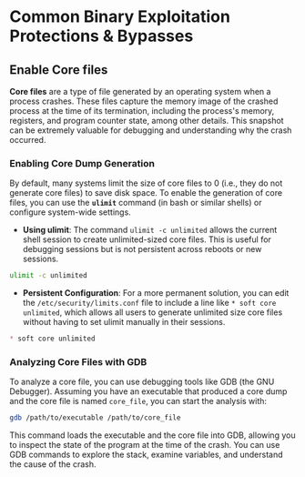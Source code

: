 # Common Binary Exploitation Protections & Bypasses





## Enable Core files

**Core files** are a type of file generated by an operating system when a process crashes. These files capture the memory image of the crashed process at the time of its termination, including the process's memory, registers, and program counter state, among other details. This snapshot can be extremely valuable for debugging and understanding why the crash occurred.

### **Enabling Core Dump Generation**

By default, many systems limit the size of core files to 0 (i.e., they do not generate core files) to save disk space. To enable the generation of core files, you can use the **`ulimit`** command (in bash or similar shells) or configure system-wide settings.

* **Using ulimit**: The command `ulimit -c unlimited` allows the current shell session to create unlimited-sized core files. This is useful for debugging sessions but is not persistent across reboots or new sessions.

```bash
ulimit -c unlimited
```

* **Persistent Configuration**: For a more permanent solution, you can edit the `/etc/security/limits.conf` file to include a line like `* soft core unlimited`, which allows all users to generate unlimited size core files without having to set ulimit manually in their sessions.

```markdown
* soft core unlimited
```

### **Analyzing Core Files with GDB**

To analyze a core file, you can use debugging tools like GDB (the GNU Debugger). Assuming you have an executable that produced a core dump and the core file is named `core_file`, you can start the analysis with:

```bash
gdb /path/to/executable /path/to/core_file
```

This command loads the executable and the core file into GDB, allowing you to inspect the state of the program at the time of the crash. You can use GDB commands to explore the stack, examine variables, and understand the cause of the crash.




